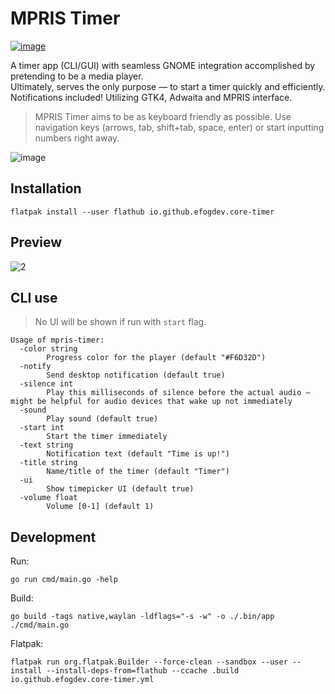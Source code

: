 # MPRIS Timer
[![image](https://github.com/user-attachments/assets/75651dc5-de7a-4244-974a-47ee69adac0f)](https://flathub.org/apps/io.github.efogdev.mpris-timer)

A timer app (CLI/GUI) with seamless GNOME integration accomplished by pretending to be a media player. \
Ultimately, serves the only purpose — to start a timer quickly and efficiently. \
Notifications included! Utilizing GTK4, Adwaita and MPRIS interface.

>MPRIS Timer aims to be as keyboard friendly as possible.
>Use navigation keys (arrows, tab, shift+tab, space, enter) or start inputting numbers right away.

![image](https://github.com/user-attachments/assets/3a6f6eb8-8e5f-4c16-a801-6e346bd4d100)

## Installation

```shell
flatpak install --user flathub io.github.efogdev.core-timer
```

## Preview

![2](https://github.com/user-attachments/assets/7be07479-85bb-44b1-9f6f-0fc85190c89e)

## CLI use

>No UI will be shown if run with `start` flag.
```text
Usage of mpris-timer:
  -color string
    	Progress color for the player (default "#F6D32D")
  -notify
    	Send desktop notification (default true)
  -silence int
    	Play this milliseconds of silence before the actual audio — might be helpful for audio devices that wake up not immediately
  -sound
    	Play sound (default true)
  -start int
    	Start the timer immediately
  -text string
    	Notification text (default "Time is up!")
  -title string
    	Name/title of the timer (default "Timer")
  -ui
    	Show timepicker UI (default true)
  -volume float
    	Volume [0-1] (default 1)
```

## Development

Run:

```shell
go run cmd/main.go -help
```

Build:
```shell
go build -tags native,waylan -ldflags="-s -w" -o ./.bin/app ./cmd/main.go
```

Flatpak:
```shell
flatpak run org.flatpak.Builder --force-clean --sandbox --user --install --install-deps-from=flathub --ccache .build io.github.efogdev.core-timer.yml
```
